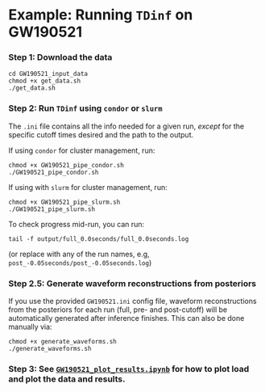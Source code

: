 # Example: Running `TDinf` on GW190521


### Step 1: Download the data
```
cd GW190521_input_data
chmod +x get_data.sh
./get_data.sh
```

### Step 2: Run `TDinf` using `condor` or `slurm`

The `.ini` file contains all the info needed for a given run, *except* for the specific cutoff times desired and the path to the output. 

If using `condor` for cluster management, run:
```
chmod +x GW190521_pipe_condor.sh
./GW190521_pipe_condor.sh
```

If using with `slurm` for cluster management, run:
```
chmod +x GW190521_pipe_slurm.sh
./GW190521_pipe_slurm.sh
```

To check progress mid-run, you can run: 
```
tail -f output/full_0.0seconds/full_0.0seconds.log
```
(or replace with any of the run names, e.g, `post_-0.05seconds/post_-0.05seconds.log`)

### Step 2.5: Generate waveform reconstructions from posteriors

If you use the provided `GW190521.ini` config file, waveform reconstructions from the posteriors for each run (full, pre- and post-cutoff) will be automatically generated after inference finishes. 
This can also be done manually via:
```
chmod +x generate_waveforms.sh
./generate_waveforms.sh
```

### Step 3: See [`GW190521_plot_results.ipynb`](https://github.com/simonajmiller/time-domain-gw-inference/blob/main/examples/GW190521/GW190521_plot_results.ipynb) for how to plot load and plot the data and results.
